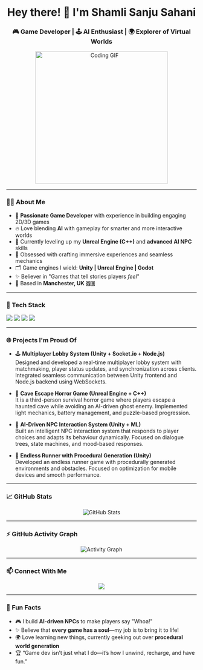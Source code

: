 <h1 align="center">Hey there! 👋 I'm Shamli Sanju Sahani</h1>
<h3 align="center">🎮 Game Developer | 🕹️ AI Enthusiast | 🌍 Explorer of Virtual Worlds</h3>

<p align="center">
  <img src="https://media.giphy.com/media/qgQUggAC3Pfv687qPC/giphy.gif" width="350" alt="Coding GIF">
</p>

---

### 👩‍💻 About Me  
- 🚀 **Passionate Game Developer** with experience in building engaging 2D/3D games  
- 🔥 Love blending **AI** with gameplay for smarter and more interactive worlds  
- 🌱 Currently leveling up my **Unreal Engine (C++)** and **advanced AI NPC** skills  
- 🎨 Obsessed with crafting immersive experiences and seamless mechanics  
- 🗂️ Game engines I wield: **Unity | Unreal Engine | Godot**  
- ✨ Believer in "Games that tell stories players *feel*"  
- 📍 Based in **Manchester, UK 🇬🇧**

---

### 🔧 Tech Stack
<p>
  <img src="https://img.shields.io/badge/Unity-100000?style=for-the-badge&logo=unity&logoColor=white" />
  <img src="https://img.shields.io/badge/Unreal-Engine-000000?style=for-the-badge&logo=unrealengine&logoColor=white" />
  <img src="https://img.shields.io/badge/C%23-239120?style=for-the-badge&logo=c-sharp&logoColor=white" />
  <img src="https://img.shields.io/badge/C++-00599C?style=for-the-badge&logo=cplusplus&logoColor=white" />
</p>

---

### 🌐 Projects I'm Proud Of  

- 🕹️ **Multiplayer Lobby System (Unity + Socket.io + Node.js)**  
  Designed and developed a real-time multiplayer lobby system with matchmaking, player status updates, and synchronization across clients. Integrated seamless communication between Unity frontend and Node.js backend using WebSockets.

- 👻 **Cave Escape Horror Game (Unreal Engine + C++)**  
  It is a third-person survival horror game where players escape a haunted cave while avoiding an AI-driven ghost enemy. Implemented light mechanics, battery management, and puzzle-based progression.

- 🤖 **AI-Driven NPC Interaction System (Unity + ML)**  
  Built an intelligent NPC interaction system that responds to player choices and adapts its behaviour dynamically. Focused on dialogue trees, state machines, and mood-based responses.

- 🚀 **Endless Runner with Procedural Generation (Unity)**  
  Developed an endless runner game with procedurally generated environments and obstacles. Focused on optimization for mobile devices and smooth performance.


---

### 📈 GitHub Stats
<p align="center">
  <img src="https://github-readme-stats.vercel.app/api?username=ShamliSahani&show_icons=true&theme=radical" alt="GitHub Stats" />
</p>

---

### ⚡ GitHub Activity Graph
<p align="center">
  <img src="https://github-readme-activity-graph.vercel.app/graph?username=ShamliSahani&theme=dracula" alt="Activity Graph" />
</p>

---

### 📫 Connect With Me  
<p align="center">
  <a href="https://www.linkedin.com/in/shamli-sahani-8428141b4/">
    <img src="https://img.shields.io/badge/-Shamli%20Sahani-blue?style=for-the-badge&logo=Linkedin&logoColor=white" />
  </a>
</p>

---

### 📝 Fun Facts  
- 🎮 I build **AI-driven NPCs** to make players say "Whoa!"  
- ✨ Believe that **every game has a soul**—my job is to bring it to life!  
- 🌍 Love learning new things, currently geeking out over **procedural world generation**  
- 🏆 “Game dev isn’t just what I do—it’s how I unwind, recharge, and have fun.”
